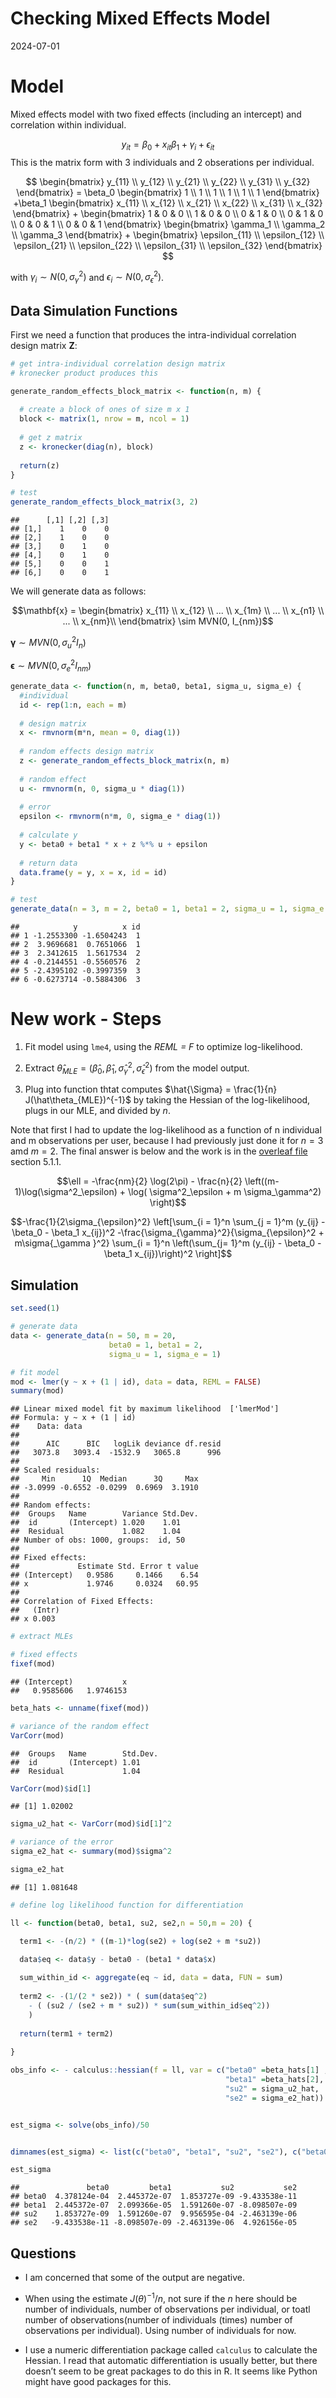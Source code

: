 Checking Mixed Effects Model
================
2024-07-01

# Model

Mixed effects model with two fixed effects (including an intercept) and
correlation within individual.

$$y_{it} = \beta_0 + x_{it}\beta_1  +  \gamma_i + \epsilon_{it}$$ This
is the matrix form with $3$ individuals and $2$ obserations per
individual.

$$
\begin{bmatrix}
y_{11} \\
y_{12} \\
y_{21} \\
y_{22} \\
y_{31} \\
y_{32}
\end{bmatrix} = 
\beta_0 \begin{bmatrix}
1 \\
1 \\
1 \\
1 \\
1 \\
1
\end{bmatrix} +\beta_1 \begin{bmatrix}
x_{11} \\
x_{12} \\
x_{21} \\
x_{22} \\
x_{31} \\
x_{32}
\end{bmatrix} + 
\begin{bmatrix}
1 & 0 & 0 \\
1 & 0 & 0 \\
0 & 1 & 0 \\
0 & 1 & 0 \\
0 & 0 & 1 \\
0 & 0 & 1
\end{bmatrix}
\begin{bmatrix}
\gamma_1 \\
\gamma_2 \\
\gamma_3
\end{bmatrix} +
\begin{bmatrix}
\epsilon_{11} \\
\epsilon_{12} \\
\epsilon_{21} \\
\epsilon_{22} \\
\epsilon_{31} \\
\epsilon_{32}
\end{bmatrix}
$$

with $\gamma_i \sim N(0, \sigma^2_\gamma)$ and
$\epsilon_i \sim N(0, \sigma^2_\epsilon)$.

## Data Simulation Functions

First we need a function that produces the intra-individual correlation
design matrix $\mathbf{Z}$:

``` r
# get intra-individual correlation design matrix
# kronecker product produces this

generate_random_effects_block_matrix <- function(n, m) {
  
  # create a block of ones of size m x 1
  block <- matrix(1, nrow = m, ncol = 1)
  
  # get z matrix
  z <- kronecker(diag(n), block)
  
  return(z)
}

# test
generate_random_effects_block_matrix(3, 2)
```

    ##      [,1] [,2] [,3]
    ## [1,]    1    0    0
    ## [2,]    1    0    0
    ## [3,]    0    1    0
    ## [4,]    0    1    0
    ## [5,]    0    0    1
    ## [6,]    0    0    1

We will generate data as follows:

$$\mathbf{x} = \begin{bmatrix} x_{11} \\
x_{12} \\
... \\
x_{1m} \\
... \\
x_{n1} \\
... \\
x_{nm}\\
\end{bmatrix} \sim MVN(0, I_{nm})$$

$\pmb{\gamma} \sim MVN(0, \sigma_u^2 I_n)$

$\pmb{\epsilon} \sim MVN(0, \sigma_e^2 I_{nm})$

``` r
generate_data <- function(n, m, beta0, beta1, sigma_u, sigma_e) {
  #individual
  id <- rep(1:n, each = m)
  
  # design matrix
  x <- rmvnorm(m*n, mean = 0, diag(1))
  
  # random effects design matrix
  z <- generate_random_effects_block_matrix(n, m)
  
  # random effect
  u <- rmvnorm(n, 0, sigma_u * diag(1))
  
  # error
  epsilon <- rmvnorm(n*m, 0, sigma_e * diag(1))
  
  # calculate y
  y <- beta0 + beta1 * x + z %*% u + epsilon
  
  # return data
  data.frame(y = y, x = x, id = id)
}

# test
generate_data(n = 3, m = 2, beta0 = 1, beta1 = 2, sigma_u = 1, sigma_e = 1)
```

    ##            y          x id
    ## 1 -1.2553300 -1.6504243  1
    ## 2  3.9696681  0.7651066  1
    ## 3  2.3412615  1.5617534  2
    ## 4 -0.2144551 -0.5560576  2
    ## 5 -2.4395102 -0.3997359  3
    ## 6 -0.6273714 -0.5884306  3

# New work - Steps

1.  Fit model using `lme4`, using the *REML = F* to optimize
    log-likelihood.

2.  Extract
    $\hat\theta_{MLE} = (\hat\beta_0, \hat\beta_1, \hat\sigma_{\gamma}^2, \hat\sigma_{\epsilon}^2)$
    from the model output.

3.  Plug into function thtat computes
    $\hat{\Sigma} = \frac{1}{n} J(\hat\theta_{MLE})^{-1}$ by taking the
    Hessian of the log-likelihood, plugs in our MLE, and divided by $n$.

Note that first I had to update the log-likelihood as a function of n
individual and m observations per user, because I had previously just
done it for $n = 3$ amd $m =2$. The final answer is below and the work
is in the [overleaf
file](https://www.overleaf.com/read/jmnzvhwsnwqq#81156c) section 5.1.1.

$$\ell = -\frac{nm}{2} \log(2\pi) - \frac{n}{2} \left((m-1)\log(\sigma^2_\epsilon) + \log( \sigma^2_\epsilon + m \sigma_\gamma^2) \right)$$

$$-\frac{1}{2\sigma_{\epsilon}^2} \left[\sum_{i = 1}^n \sum_{j = 1}^m (y_{ij}  - \beta_0 - \beta_1 x_{ij})^2 -\frac{\sigma_{\gamma}^2}{\sigma_{\epsilon}^2 + m\sigma{_\gamma }^2}  \sum_{i = 1}^n \left(\sum_{j= 1}^m (y_{ij} - \beta_0 - \beta_1 x_{ij})\right)^2 \right]$$

## Simulation

``` r
set.seed(1)

# generate data
data <- generate_data(n = 50, m = 20, 
                      beta0 = 1, beta1 = 2, 
                      sigma_u = 1, sigma_e = 1)

# fit model
mod <- lmer(y ~ x + (1 | id), data = data, REML = FALSE)
summary(mod)
```

    ## Linear mixed model fit by maximum likelihood  ['lmerMod']
    ## Formula: y ~ x + (1 | id)
    ##    Data: data
    ## 
    ##      AIC      BIC   logLik deviance df.resid 
    ##   3073.8   3093.4  -1532.9   3065.8      996 
    ## 
    ## Scaled residuals: 
    ##     Min      1Q  Median      3Q     Max 
    ## -3.0999 -0.6552 -0.0299  0.6969  3.1910 
    ## 
    ## Random effects:
    ##  Groups   Name        Variance Std.Dev.
    ##  id       (Intercept) 1.020    1.01    
    ##  Residual             1.082    1.04    
    ## Number of obs: 1000, groups:  id, 50
    ## 
    ## Fixed effects:
    ##             Estimate Std. Error t value
    ## (Intercept)   0.9586     0.1466    6.54
    ## x             1.9746     0.0324   60.95
    ## 
    ## Correlation of Fixed Effects:
    ##   (Intr)
    ## x 0.003

``` r
# extract MLEs

# fixed effects
fixef(mod)
```

    ## (Intercept)           x 
    ##   0.9585606   1.9746153

``` r
beta_hats <- unname(fixef(mod))

# variance of the random effect 
VarCorr(mod)
```

    ##  Groups   Name        Std.Dev.
    ##  id       (Intercept) 1.01    
    ##  Residual             1.04

``` r
VarCorr(mod)$id[1]
```

    ## [1] 1.02002

``` r
sigma_u2_hat <- VarCorr(mod)$id[1]^2

# variance of the error
sigma_e2_hat <- summary(mod)$sigma^2

sigma_e2_hat
```

    ## [1] 1.081648

``` r
# define log likelihood function for differentiation

ll <- function(beta0, beta1, su2, se2,n = 50,m = 20) {

  term1 <- -(n/2) * ((m-1)*log(se2) + log(se2 + m *su2))
  
  data$eq <- data$y - beta0 - (beta1 * data$x)

  sum_within_id <- aggregate(eq ~ id, data = data, FUN = sum)
  
  term2 <- -(1/(2 * se2)) * ( sum(data$eq^2) 
    - ( (su2 / (se2 + m * su2)) * sum(sum_within_id$eq^2))
    )
  
  return(term1 + term2)
  
}

obs_info <- - calculus::hessian(f = ll, var = c("beta0" =beta_hats[1] , 
                                                "beta1" =beta_hats[2], 
                                                "su2" = sigma_u2_hat, 
                                                "se2" = sigma_e2_hat))


est_sigma <- solve(obs_info)/50


dimnames(est_sigma) <- list(c("beta0", "beta1", "su2", "se2"), c("beta0", "beta1", "su2", "se2"))

est_sigma
```

    ##               beta0         beta1           su2           se2
    ## beta0  4.378124e-04  2.445372e-07  1.853727e-09 -9.433538e-11
    ## beta1  2.445372e-07  2.099366e-05  1.591260e-07 -8.098507e-09
    ## su2    1.853727e-09  1.591260e-07  9.956595e-04 -2.463139e-06
    ## se2   -9.433538e-11 -8.098507e-09 -2.463139e-06  4.926156e-05

## Questions

- I am concerned that some of the output are negative.

- When using the estimate $J(\theta)^{-1}/n$, not sure if the $n$ here
  should be number of individuals, number of observations per
  individual, or toatl number of observations(number of individuals
  (times) number of observations per individual). Using number of
  individuals for now.

- I use a numeric differentiation package called `calculus` to calculate
  the Hessian. I read that automatic differentiation is usually better,
  but there doesn’t seem to be great packages to do this in R. It seems
  like Python might have good packages for this.

<!-- You actually should get a similar answer by conducting 1000 simulated trials each of n users, estimating the fixed effects and the random effects variance for each trial (so you get 1000 of these)  and then calculating sample variances, sample covariances for the 1000 vectors (each vector contains the estimators of the fixed effects, estimators of the random effects variances and estimators of the noise variance). -->
<!-- ```{r} -->
<!-- out <- replicate(1000, { -->
<!--   data <- generate_data(n = 50, m = 20,  -->
<!--                       beta0 = 1, beta1 = 2,  -->
<!--                       sigma_u = 1, sigma_e = 1) -->
<!--         # REML = F ensures we run ML not REML -->
<!--       model <- lmer(y ~ x + (1 | id), data = data, REML = FALSE) -->
<!--       # extract estimates -->
<!--       return(c(beta_0 = fixef(model)[1],  -->
<!--                beta1 = fixef(model)[2],  -->
<!--                sigma_u = VarCorr(model)$id[1])) -->
<!-- } -->
<!-- ) -->
<!-- cov(t(out)) -->
<!-- ``` -->
<!-- # Old -->
<!-- ## Simulations -->
<!-- Note that I am running a mixed effects model with random intercept, but not random slope.  -->
<!-- ```{r} -->
<!-- # simulation -->
<!-- simulation <- function(ns, m, beta0, beta1, sigma_u, sigma_e, num_simulations){ -->
<!--   # we want to construct a dataframe with number of individuals and -->
<!--   # correlation for beta0 vs sigma_u, correlation for beta1 vs sigma_u -->
<!--   out <- data.frame(n = rep(ns, each = 2),  -->
<!--                     beta_vs_sigmau = rep(c("beta0_vs_sigmau", "beta1_vs_sigmau"),  length(ns)),  -->
<!--                     corr = NA_real_) -->
<!--   # repeat for each individual size n -->
<!--   for(i in ns){ -->
<!--     # within each individual, repeat (1000?) times -->
<!--     sims <- replicate(num_simulations, { -->
<!--       # simulate data -->
<!--       data <- generate_data(i, m, beta0, beta1, sigma_u, sigma_e) -->
<!--       # fit model - this is random intercept, but not random slope -->
<!--       # REML = F ensures we run ML not REML -->
<!--       model <- lmer(y ~ x + (1 | id), data = data, REML = FALSE) -->
<!--       # extract estimates -->
<!--       return(c(beta_0 = fixef(model)[1],  -->
<!--                beta1 = fixef(model)[2],  -->
<!--                sigma_u = VarCorr(model)$id[1])) -->
<!--     }) -->
<!--     # get correlations -->
<!--     corrs <- cor(t(sims)) -->
<!--     # 2 is beta0 vs sigmau, 3 is beta1 vs sigmau -->
<!--     corrs <- corrs[lower.tri(corrs)][2:3] -->
<!--     # store values -->
<!--     out[out$n == i, 3] <- corrs -->
<!--   } -->
<!--   gg <- ggplot(out, aes(x = n, group = beta_vs_sigmau, y = corr, color = beta_vs_sigmau)) +  -->
<!--     geom_hline(yintercept = 0, color = "grey70", linetype = "dashed") + -->
<!--     geom_line() +  -->
<!--     geom_point() +  -->
<!--     theme_minimal() +  -->
<!--     labs(y = "Correlation", x = "Number of Individuals", color = "Comparison") -->
<!--   print(gg) -->
<!-- } -->
<!-- ``` -->
<!-- For each number of individual $n = \{10,  25, 50, 75, 100, 150, 200, 250,  300, 350, 400, 450, 500\}$, we will generate data and fit our model 1000 times. Then we will take the correlation of those simulations.  -->
<!-- For each simulation, we fix that each individual has $m = 20$ observations and we will fix $\sigma_\epsilon^2 = 1$, $\beta_0 = 1$. -->
<!-- We will vary $\beta_1$ and $\sigma_\gamma^2$. -->
<!-- ### Case 1: Equal Beta1 and sigma gamma -->
<!-- Here we set $\beta_1 = \sigma^2_\gamma = 1$. -->
<!-- ```{r} -->
<!-- ns <- c(10,  25, 50, 75, 100, 150, 200, 250,  300, 350, 400, 450, 500) -->
<!-- nsims = 1000 -->
<!-- m = 20 -->
<!-- beta0 = 1 -->
<!-- sigma_e = 1 -->
<!-- set.seed(1) -->
<!-- ``` -->
<!-- ```{r,eval = F} -->
<!-- sim0 <- simulation(n = ns,  -->
<!--            m = m, beta0 = beta0, sigma_e = sigma_e, -->
<!--            beta1 = 1, sigma_u = 1,  -->
<!--            num_simulations =nsims) -->
<!-- saveRDS(sim0, file = "output/sim0.rds") -->
<!-- ``` -->
<!-- ```{r} -->
<!-- readRDS(file ="output/sim0.rds" ) -->
<!-- ``` -->
<!-- ### Large Beta1  -->
<!-- Here we set $\beta_1 = 10$ and $\sigma^2_\gamma = 1$. -->
<!-- ```{r, eval = F} -->
<!-- sim1 <- simulation(n =ns, m = m, beta0 = beta0, beta1 = 10,  -->
<!--            sigma_u = 1, sigma_e = sigma_e, num_simulations =nsims) -->
<!-- saveRDS(sim1, file = "output/sim1.rds") -->
<!-- ``` -->
<!-- ```{r} -->
<!-- readRDS(file ="output/sim1.rds" ) -->
<!-- ``` -->
<!-- ### Large sigma_u  -->
<!-- Here we set $\beta_1 = 1$ and $\sigma^2_\gamma = 10$. -->
<!-- ```{r, eval = F} -->
<!-- sim2 <- simulation(n = ns, m = m, beta0 = beta0, beta1 = 1,  -->
<!--            sigma_u = 10, sigma_e = sigma_e, num_simulations =nsims) -->
<!-- saveRDS(sim2, file = "output/sim2.rds") -->
<!-- ``` -->
<!-- ```{r} -->
<!-- readRDS(file ="output/sim2.rds" ) -->
<!-- ``` -->
<!-- ### Large sigma_u and beta1 -->
<!-- Here we set $\beta_1 = 10$ and $\sigma^2_\gamma = 10$. -->
<!-- ```{r, eval = F} -->
<!-- sim3 <- simulation(n = ns, m = m, beta0 = beta0, beta1 = 10, -->
<!--            sigma_u = 10, sigma_e = sigma_e, num_simulations =nsims) -->
<!-- saveRDS(sim3, file = "output/sim3.rds") -->
<!-- ``` -->
<!-- ```{r} -->
<!-- readRDS(file ="output/sim3.rds" ) -->
<!-- ``` -->
<!-- ## Questions -->
<!-- - Sometimes I get errors regarding singular fit or failed to converge. I am not sure what this means or how to avoid it. -->
<!-- - I think I might try the mixed effects model with random intercept and random slope, to see if it makes a difference -->
<!-- - The take away is that $\sigma_\gamma^2$ and $\beta_1, \beta_0$ are correlated, but I am wondering if we should see a specific pattern as $n$ grows. For example, should we expect that as $n$ increase, correlation is stronger (and in one direction? -->
